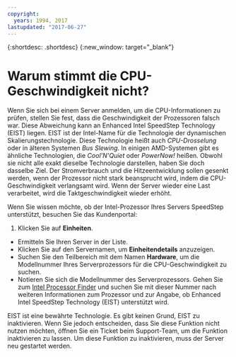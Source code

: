 ```yaml
---
copyright:
  years: 1994, 2017
lastupdated: "2017-06-27"
---
```


{:shortdesc: .shortdesc}
{:new_window: target="_blank"}

# Warum stimmt die CPU-Geschwindigkeit nicht?

Wenn Sie sich bei einem Server anmelden, um die CPU-Informationen zu prüfen, stellen Sie fest, dass die Geschwindigkeit der Prozessoren falsch war. Diese Abweichung kann an Enhanced Intel SpeedStep Technology (EIST) liegen. EIST ist der Intel-Name für die Technologie der dynamischen Skalierungstechnologie. Diese Technologie heißt auch *CPU-Drosselung* oder in älteren Systemen *Bus Slewing*. In einigen AMD-Systemen gibt es ähnliche Technologien, die *Cool'N'Quiet* oder *PowerNow!* heißen. Obwohl sie nicht alle exakt dieselbe Technologie darstellen, haben Sie doch dasselbe Ziel. Der Stromverbrauch und die Hitzeentwicklung sollen gesenkt werden, wenn der Prozessor nicht stark beansprucht wird, indem die CPU-Geschwindigkeit verlangsamt wird. Wenn der Server wieder eine Last verarbeitet, wird die Taktgeschwindigkeit wieder erhöht. 

Wenn Sie wissen möchte, ob der Intel-Prozessor Ihres Servers SpeedStep unterstützt, besuchen Sie das Kundenportal: 
1. Klicken Sie auf **Einheiten**.
* Ermitteln Sie Ihren Server in der Liste.
* Klicken Sie auf den Servernamen, um **Einheitendetails** anzuzeigen.
* Suchen Sie den Teilbereich mit dem Namen **Hardware**, um die Modellnummer Ihres Serverprozessors für die CPU-Geschwindigkeit zu suchen.
* Notieren Sie sich die Modellnummer des Serverprozessors. Gehen Sie zum [Intel Processor Finder](http://processorfinder.intel.com/) und suchen Sie mit dieser Nummer nach weiteren Informationen zum Prozessor und zur Angabe, ob Enhanced Intel SpeedStep Technology (EIST) unterstützt wird.

EIST ist eine bewährte Technologie. Es gibt keinen Grund, EIST zu inaktivieren. Wenn Sie jedoch entscheiden, dass Sie diese Funktion nicht nutzen möchten, öffnen Sie ein Ticket beim Support-Team, um die Funktion inaktivieren zu lassen. Um diese Funktion zu inaktivieren, muss der Server neu gestartet werden.
